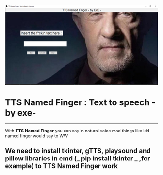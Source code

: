 ![image](TTS.png)

# TTS Named Finger : Text to speech -by exe-
---------------------------------------------------------------------------------------

With **TTS Named Finger** you can say in natural voice mad things like kid named finger would say
to WW

## We need to install tkinter, gTTS, playsound and pillow libraries in cmd (_ pip install tkinter _ ,for example) to TTS Named Finger work

